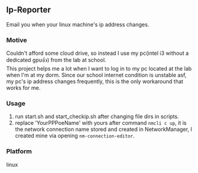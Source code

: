 ## Ip-Reporter
Email you when your linux machine's ip address changes.

### Motive
Couldn't afford some cloud drive, so instead I use my pc(intel i3 without a dedicated gpu👍) from the lab at school.  
This project helps me a lot when I want to log in to my pc located at the lab when I'm at my dorm. Since our school internet condition is unstable asf, my pc's ip address changes frequently, this is the only workaround that works for me.  

### Usage
1. run start.sh and start_checkip.sh after changing file dirs in scripts.  
2. replace 'YourPPPoeName' with yours after command `nmcli c up`, it is the network connection name stored and created in NetworkManager, I created mine via opening `nm-connection-editor`.

### Platform
linux
